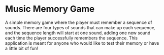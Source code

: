 # Music Memory Game

A simple memory game where the player
must remember a sequence of sounds. There are four
types of sounds that can make up each sequence, and the
sequence length will start at one sound, adding one new sound
each time the player successfully remembers the sequence. This application is meant for anyone who would like to test their
memory or have a little bit of fun!